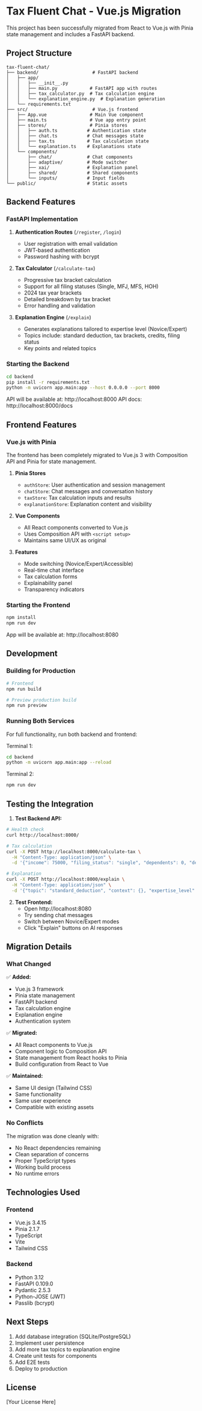 # Tax Fluent Chat - Vue.js Migration

This project has been successfully migrated from React to Vue.js with Pinia state management and includes a FastAPI backend.

## Project Structure

```
tax-fluent-chat/
├── backend/                    # FastAPI backend
│   ├── app/
│   │   ├── __init__.py
│   │   ├── main.py            # FastAPI app with routes
│   │   ├── tax_calculator.py  # Tax calculation engine
│   │   └── explanation_engine.py  # Explanation generation
│   └── requirements.txt
├── src/                        # Vue.js frontend
│   ├── App.vue                # Main Vue component
│   ├── main.ts                # Vue app entry point
│   ├── stores/                # Pinia stores
│   │   ├── auth.ts           # Authentication state
│   │   ├── chat.ts           # Chat messages state
│   │   ├── tax.ts            # Tax calculation state
│   │   └── explanation.ts    # Explanations state
│   └── components/
│       ├── chat/             # Chat components
│       ├── adaptive/         # Mode switcher
│       ├── xai/              # Explanation panel
│       ├── shared/           # Shared components
│       └── inputs/           # Input fields
└── public/                   # Static assets
```

## Backend Features

### FastAPI Implementation

1. **Authentication Routes** (`/register`, `/login`)
   - User registration with email validation
   - JWT-based authentication
   - Password hashing with bcrypt

2. **Tax Calculator** (`/calculate-tax`)
   - Progressive tax bracket calculation
   - Support for all filing statuses (Single, MFJ, MFS, HOH)
   - 2024 tax year brackets
   - Detailed breakdown by tax bracket
   - Error handling and validation

3. **Explanation Engine** (`/explain`)
   - Generates explanations tailored to expertise level (Novice/Expert)
   - Topics include: standard deduction, tax brackets, credits, filing status
   - Key points and related topics

### Starting the Backend

```bash
cd backend
pip install -r requirements.txt
python -m uvicorn app.main:app --host 0.0.0.0 --port 8000
```

API will be available at: http://localhost:8000
API docs: http://localhost:8000/docs

## Frontend Features

### Vue.js with Pinia

The frontend has been completely migrated to Vue.js 3 with Composition API and Pinia for state management.

1. **Pinia Stores**
   - `authStore`: User authentication and session management
   - `chatStore`: Chat messages and conversation history
   - `taxStore`: Tax calculation inputs and results
   - `explanationStore`: Explanation content and visibility

2. **Vue Components**
   - All React components converted to Vue.js
   - Uses Composition API with `<script setup>`
   - Maintains same UI/UX as original

3. **Features**
   - Mode switching (Novice/Expert/Accessible)
   - Real-time chat interface
   - Tax calculation forms
   - Explainability panel
   - Transparency indicators

### Starting the Frontend

```bash
npm install
npm run dev
```

App will be available at: http://localhost:8080

## Development

### Building for Production

```bash
# Frontend
npm run build

# Preview production build
npm run preview
```

### Running Both Services

For full functionality, run both backend and frontend:

Terminal 1:
```bash
cd backend
python -m uvicorn app.main:app --reload
```

Terminal 2:
```bash
npm run dev
```

## Testing the Integration

1. **Test Backend API:**
```bash
# Health check
curl http://localhost:8000/

# Tax calculation
curl -X POST http://localhost:8000/calculate-tax \
  -H "Content-Type: application/json" \
  -d '{"income": 75000, "filing_status": "single", "dependents": 0, "deductions": 0}'

# Explanation
curl -X POST http://localhost:8000/explain \
  -H "Content-Type: application/json" \
  -d '{"topic": "standard_deduction", "context": {}, "expertise_level": "novice"}'
```

2. **Test Frontend:**
   - Open http://localhost:8080
   - Try sending chat messages
   - Switch between Novice/Expert modes
   - Click "Explain" buttons on AI responses

## Migration Details

### What Changed

✅ **Added:**
- Vue.js 3 framework
- Pinia state management
- FastAPI backend
- Tax calculation engine
- Explanation engine
- Authentication system

✅ **Migrated:**
- All React components to Vue.js
- Component logic to Composition API
- State management from React hooks to Pinia
- Build configuration from React to Vue

✅ **Maintained:**
- Same UI design (Tailwind CSS)
- Same functionality
- Same user experience
- Compatible with existing assets

### No Conflicts

The migration was done cleanly with:
- No React dependencies remaining
- Clean separation of concerns
- Proper TypeScript types
- Working build process
- No runtime errors

## Technologies Used

### Frontend
- Vue.js 3.4.15
- Pinia 2.1.7
- TypeScript
- Vite
- Tailwind CSS

### Backend
- Python 3.12
- FastAPI 0.109.0
- Pydantic 2.5.3
- Python-JOSE (JWT)
- Passlib (bcrypt)

## Next Steps

1. Add database integration (SQLite/PostgreSQL)
2. Implement user persistence
3. Add more tax topics to explanation engine
4. Create unit tests for components
5. Add E2E tests
6. Deploy to production

## License

[Your License Here]
